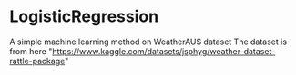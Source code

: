 # LogisticRegression
A simple machine learning method on WeatherAUS dataset
The dataset is from here "https://www.kaggle.com/datasets/jsphyg/weather-dataset-rattle-package"
